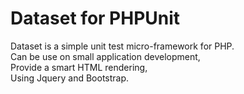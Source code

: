 # Dataset for PHPUnit
Dataset is a simple unit test micro-framework for PHP.   
 Can be use on small application development,  
 Provide a smart HTML rendering,   
 Using Jquery and Bootstrap.
